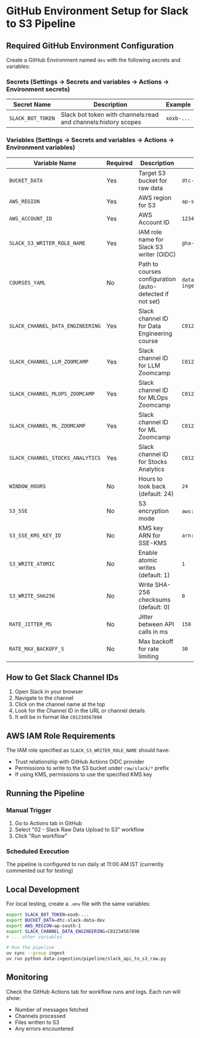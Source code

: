 # GitHub Environment Setup for Slack to S3 Pipeline

## Required GitHub Environment Configuration

Create a GitHub Environment named `dev` with the following secrets and variables:

### Secrets (Settings → Secrets and variables → Actions → Environment secrets)

| Secret Name | Description | Example |
|------------|-------------|---------|
| `SLACK_BOT_TOKEN` | Slack bot token with channels:read and channels:history scopes | `xoxb-...` |

### Variables (Settings → Secrets and variables → Actions → Environment variables)

| Variable Name | Required | Description | Example |
|--------------|----------|-------------|---------|
| `BUCKET_DATA` | Yes | Target S3 bucket for raw data | `dtc-slack-data-dev` |
| `AWS_REGION` | Yes | AWS region for S3 | `ap-south-1` |
| `AWS_ACCOUNT_ID` | Yes | AWS Account ID | `123456789012` |
| `SLACK_S3_WRITER_ROLE_NAME` | Yes | IAM role name for Slack S3 writer (OIDC) | `gha-slack-s3-writer-dev` |
| `COURSES_YAML` | No | Path to courses configuration (auto-detected if not set) | `data-ingestion/pipeline/courses.yml` |
| `SLACK_CHANNEL_DATA_ENGINEERING` | Yes | Slack channel ID for Data Engineering course | `C01234567890` |
| `SLACK_CHANNEL_LLM_ZOOMCAMP` | Yes | Slack channel ID for LLM Zoomcamp | `C01234567891` |
| `SLACK_CHANNEL_MLOPS_ZOOMCAMP` | Yes | Slack channel ID for MLOps Zoomcamp | `C01234567892` |
| `SLACK_CHANNEL_ML_ZOOMCAMP` | Yes | Slack channel ID for ML Zoomcamp | `C01234567893` |
| `SLACK_CHANNEL_STOCKS_ANALYTICS` | Yes | Slack channel ID for Stocks Analytics | `C01234567894` |
| `WINDOW_HOURS` | No | Hours to look back (default: 24) | `24` |
| `S3_SSE` | No | S3 encryption mode | `aws:kms` or `AES256` |
| `S3_SSE_KMS_KEY_ID` | No | KMS key ARN for SSE-KMS | `arn:aws:kms:region:account:key/id` |
| `S3_WRITE_ATOMIC` | No | Enable atomic writes (default: 1) | `1` |
| `S3_WRITE_SHA256` | No | Write SHA-256 checksums (default: 0) | `0` |
| `RATE_JITTER_MS` | No | Jitter between API calls in ms | `150` |
| `RATE_MAX_BACKOFF_S` | No | Max backoff for rate limiting | `30` |

## How to Get Slack Channel IDs

1. Open Slack in your browser
2. Navigate to the channel
3. Click on the channel name at the top
4. Look for the Channel ID in the URL or channel details
5. It will be in format like `C01234567890`

## AWS IAM Role Requirements

The IAM role specified as `SLACK_S3_WRITER_ROLE_NAME` should have:
- Trust relationship with GitHub Actions OIDC provider
- Permissions to write to the S3 bucket under `raw/slack/*` prefix
- If using KMS, permissions to use the specified KMS key

## Running the Pipeline

### Manual Trigger
1. Go to Actions tab in GitHub
2. Select "02 - Slack Raw Data Upload to S3" workflow
3. Click "Run workflow"

### Scheduled Execution
The pipeline is configured to run daily at 11:00 AM IST (currently commented out for testing)

## Local Development

For local testing, create a `.env` file with the same variables:

```bash
export SLACK_BOT_TOKEN=xoxb-...
export BUCKET_DATA=dtc-slack-data-dev
export AWS_REGION=ap-south-1
export SLACK_CHANNEL_DATA_ENGINEERING=C01234567890
# ... other variables

# Run the pipeline
uv sync --group ingest
uv run python data-ingestion/pipeline/slack_api_to_s3_raw.py
```

## Monitoring

Check the GitHub Actions tab for workflow runs and logs. Each run will show:
- Number of messages fetched
- Channels processed
- Files written to S3
- Any errors encountered
